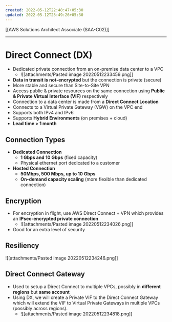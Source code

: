 ```yaml
---
created: 2022-05-12T22:48:47+05:30
updated: 2022-05-12T23:49:26+05:30
---
```

[[AWS Solutions Architect Associate (SAA-C02)]]

---
# Direct Connect (DX)
- Dedicated private connection from an on-premise data center to a VPC
	- ![[attachments/Pasted image 20220512233459.png]]
- **Data in transit is not-encrypted** but the connection is private (secure)
- More stable and secure than Site-to-Site VPN
- Access public & private resources on the same connection using **Public & Private Virtual Interface (VIF)** respectively
- Connection to a data center is made from a **Direct Connect Location**
- Connects to a Virtual Private Gateway (VGW) on the VPC end
- Supports both IPv4 and IPv6
- Supports **Hybrid Environments** (on premises + cloud)
- **Lead time > 1 month**

## Connection Types
-   **Dedicated Connection**
    -   **1 Gbps and 10 Gbps** (fixed capacity)
    -   Physical ethernet port dedicated to a customer
-   **Hosted Connection**
    -   **50Mbps, 500 Mbps, up to 10 Gbps**
    -   **On-demand capacity scaling** (more flexible than dedicated connection)

## Encryption
- For encryption in flight, use AWS Direct Connect + VPN which provides an **IPsec-encrypted private connection**
	- ![[attachments/Pasted image 20220512234026.png]]
- Good for an extra level of security

## Resiliency
![[attachments/Pasted image 20220512234246.png]]

## Direct Connect Gateway
- Used to setup a Direct Connect to multiple VPCs, possibly in **different regions** but **same account**
- Using DX, we will create a Private VIF to the Direct Connect Gateway which will extend the VIF to Virtual Private Gateways in multiple VPCs (possibly across regions).
	- ![[attachments/Pasted image 20220512234818.png]]